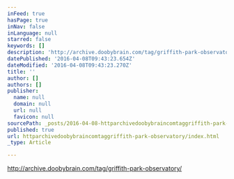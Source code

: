 ```yaml
---
inFeed: true
hasPage: true
inNav: false
inLanguage: null
starred: false
keywords: []
description: 'http://archive.doobybrain.com/tag/griffith-park-observatory/'
datePublished: '2016-04-08T09:43:23.654Z'
dateModified: '2016-04-08T09:43:23.270Z'
title: ''
author: []
authors: []
publisher:
  name: null
  domain: null
  url: null
  favicon: null
sourcePath: _posts/2016-04-08-httparchivedoobybraincomtaggriffith-park-observatory.md
published: true
url: httparchivedoobybraincomtaggriffith-park-observatory/index.html
_type: Article

---
```

http://archive.doobybrain.com/tag/griffith-park-observatory/